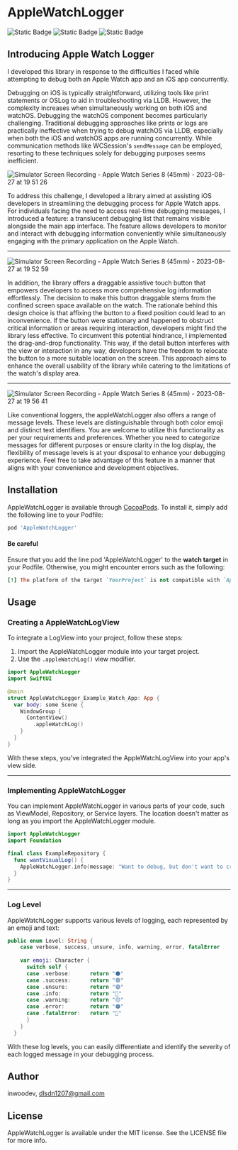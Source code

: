 # AppleWatchLogger
![Static Badge](https://img.shields.io/badge/platform-watchOS-blue)
![Static Badge](https://img.shields.io/badge/watchOS-7.0%2B-blue)
![Static Badge](https://img.shields.io/badge/Cocoapods-compatible-green)

## Introducing Apple Watch Logger
I developed this library in response to the difficulties I faced while attempting to debug both an Apple Watch app and an iOS app concurrently.

Debugging on iOS is typically straightforward, utilizing tools like print statements or OSLog to aid in troubleshooting via LLDB. However, the complexity increases when simultaneously working on both iOS and watchOS. Debugging the watchOS component becomes particularly challenging. Traditional debugging approaches like prints or logs are practically ineffective when trying to debug watchOS via LLDB, especially when both the iOS and watchOS apps are running concurrently. While communication methods like WCSession's `sendMessage` can be employed, resorting to these techniques solely for debugging purposes seems inefficient.

![Simulator Screen Recording - Apple Watch Series 8 (45mm) - 2023-08-27 at 19 51 26](https://github.com/inwoodev/AppleWatchLogger/assets/69072471/afd23edb-8ca4-4cfa-824b-924b55f37fbc)

To address this challenge, I developed a library aimed at assisting iOS developers in streamlining the debugging process for Apple Watch apps. For individuals facing the need to access real-time debugging messages, I introduced a feature: a translucent debugging list that remains visible alongside the main app interface. The feature allows developers to monitor and interact with debugging information conveniently while simultaneously engaging with the primary application on the Apple Watch.

---

![Simulator Screen Recording - Apple Watch Series 8 (45mm) - 2023-08-27 at 19 52 59](https://github.com/inwoodev/AppleWatchLogger/assets/69072471/da3dc8bf-6bb5-4985-9f95-56769a31236a)


In addition, the library offers a draggable assistive touch button that empowers developers to access more comprehensive log information effortlessly. The decision to make this button draggable stems from the confined screen space available on the watch. The rationale behind this design choice is that affixing the button to a fixed position could lead to an inconvenience. If the button were stationary and happened to obstruct critical information or areas requiring interaction, developers might find the library less effective. To circumvent this potential hindrance, I implemented the drag-and-drop functionality. This way, if the detail button interferes with the view or interaction in any way, developers have the freedom to relocate the button to a more suitable location on the screen. This approach aims to enhance the overall usability of the library while catering to the limitations of the watch's display area.

---

![Simulator Screen Recording - Apple Watch Series 8 (45mm) - 2023-08-27 at 19 56 41](https://github.com/inwoodev/AppleWatchLogger/assets/69072471/3541f487-f4c1-4590-a9f5-9a3afb609de1)

Like conventional loggers, the appleWatchLogger also offers a range of message levels. These levels are distinguishable through both color emoji and distinct text identifiers. You are welcome to utilize this functionality as per your requirements and preferences. Whether you need to categorize messages for different purposes or ensure clarity in the log display, the flexibility of message levels is at your disposal to enhance your debugging experience. Feel free to take advantage of this feature in a manner that aligns with your convenience and development objectives.

## Installation

AppleWatchLogger is available through [CocoaPods](https://cocoapods.org). To install
it, simply add the following line to your Podfile:

```ruby
pod 'AppleWatchLogger'
```


#### **Be careful**
Ensure that you add the line pod 'AppleWatchLogger' to the **watch target** in your Podfile. Otherwise, you might encounter errors such as the following:

```ruby
[!] The platform of the target `YourProject` is not compatible with `AppleWatchLogger (0.1.0)`, which does not support `iOS`.

```

## Usage

### Creating a AppleWatchLogView

To integrate a LogView into your project, follow these steps:

1. Import the AppleWatchLogger module into your target project.
2. Use the `.appleWatchLog()` view modifier.

```swift
import AppleWatchLogger
import SwiftUI

@main
struct AppleWatchLogger_Example_Watch_App: App {
  var body: some Scene {
    WindowGroup {
      ContentView()
        .appleWatchLog()
    }
  }
}
```
With these steps, you've integrated the AppleWatchLogView into your app's view side.

---

### Implementing AppleWatchLogger
You can implement AppleWatchLogger in various parts of your code, such as ViewModel, Repository, or Service layers. The location doesn't matter as long as you import the AppleWatchLogger module.

``` swift
import AppleWatchLogger
import Foundation

final class ExampleRepository {
  func wantVisualLog() {
    AppleWatchLogger.info(message: "Want to debug, but don't want to create extra view")
  }
}
```

---

### Log Level
AppleWatchLogger supports various levels of logging, each represented by an emoji and text:
``` swift
public enum Level: String {
    case verbose, success, unsure, info, warning, error, fatalError
    
    var emoji: Character {
      switch self {
      case .verbose:      return "⚫"
      case .success:      return "🟢"
      case .unsure:       return "🟣"
      case .info:         return "🔵"
      case .warning:      return "🟡"
      case .error:        return "🟠"
      case .fatalError:   return "🔴"
      }
    }
  }
```
With these log levels, you can easily differentiate and identify the severity of each logged message in your debugging process.

## Author

inwoodev, dlsdn1207@gmail.com

## License

AppleWatchLogger is available under the MIT license. See the LICENSE file for more info.
